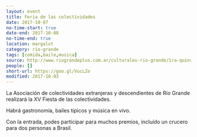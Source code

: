```yaml
---
layout: event 
title: Feria de las colectividades
date: 2017-10-07
no-time-start: true
date-end: 2017-10-08
no-time-end: true
location: margalot
category: rio-grande
tags: [comida,baile,musica]
source: http://www.riograndeplus.com.ar/culturales-rio-grande/1ra-quincena-de-octubre/
people: []
short-url: https://goo.gl/VucLZo
modified: 2017-10-03
---
```


La Asociación de colectividades extranjeras y descendientes de Río Grande realizará la XV Fiesta de las colectividades.

Habrá gastronomía, bailes típicos y música en vivo.

Con la entrada, podes participar para muchos premios, incluído un crucero para dos personas a Brasil.